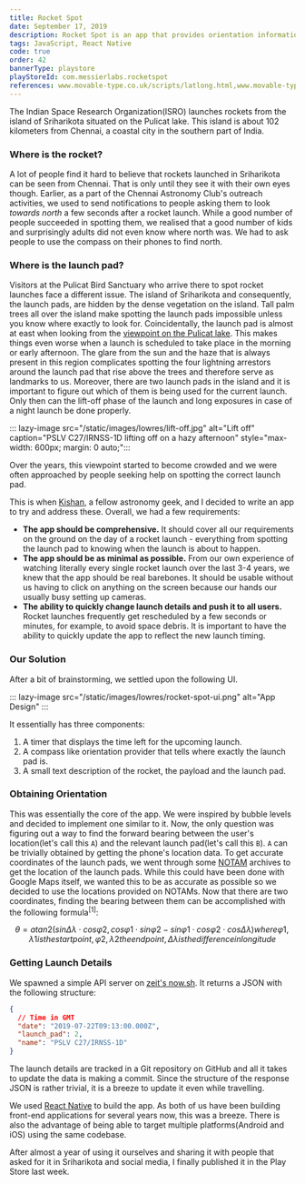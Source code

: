 ```yaml
---
title: Rocket Spot
date: September 17, 2019
description: Rocket Spot is an app that provides orientation information based on your current location to spot rockets launched from Satish Dhawan Space Center, Sriharikota (SDSC-SHAR).
tags: JavaScript, React Native
code: true
order: 42
bannerType: playstore
playStoreId: com.messierlabs.rocketspot
references: www.movable-type.co.uk/scripts/latlong.html,www.movable-type.co.uk/scripts/latlong.html
---
```


The Indian Space Research Organization(ISRO) launches rockets from the island of
Sriharikota situated on the Pulicat lake. This island is about 102 kilometers from Chennai, a coastal city
in the southern part of India.

### **Where is the rocket?**

A lot of people find it hard to believe that rockets launched in Sriharikota can be seen from Chennai.
That is only until they see it with their own eyes though. Earlier, as a part of the Chennai Astronomy Club's outreach
activities, we used to send notifications to people asking them to look *towards north* a few seconds
after a rocket launch. While a good number of people succeeded in spotting them, we realised
that a good number of kids and surprisingly adults did not even know where north was. We had to ask people to use the compass
on their phones to find north.

### **Where is the launch pad?**

Visitors at the Pulicat Bird Sanctuary who arrive there to spot rocket launches face a different issue.
The island of Sriharikota and consequently, the launch pads, are hidden by the dense vegetation on the island.
Tall palm trees all over the island make spotting the launch pads impossible unless you know where exactly to
look for. Coincidentally, the launch pad is almost at east when looking from the
[viewpoint on the Pulicat lake](/seeing-indian-rocket-launches/).
This makes things even worse when a launch is scheduled to take place in the morning or early afternoon.
The glare from the sun and the haze that is always present in this region complicates spotting the four
lightning arrestors around the launch pad that rise above the trees and therefore serve as landmarks to us.
Moreover, there are two launch pads in the island and it is important to figure out which of them is being
used for the current launch. Only then can the lift-off phase of the launch and long exposures in case of
a night launch be done properly.

::: lazy-image src="/static/images/lowres/lift-off.jpg" alt="Lift off" caption="PSLV C27/IRNSS-1D lifting off on a hazy afternoon" style="max-width: 600px; margin: 0 auto;":::

Over the years, this viewpoint started to become crowded and we were often approached by people seeking
help on spotting the correct launch pad.

This is when [Kishan](https://twitter.com/heykishan), a fellow astronomy geek, and I decided to write an app
to try and address these. Overall, we had a few requirements:

* **The app should be comprehensive.** It should cover all our requirements on the ground on the day of
  a rocket launch - everything from spotting the launch pad to knowing when the launch is about to happen.
* **The app should be as minimal as possible.** From our own experience of watching literally every single
  rocket launch over the last 3-4 years, we knew that the app should be real barebones. It should be usable without
  us having to click on anything on the screen because our hands our usually busy setting up cameras.
* **The ability to quickly change launch details and push it to all users.** Rocket launches frequently get rescheduled by a few
  seconds or minutes, for example, to avoid space debris. It is important to have the ability to quickly update the app
  to reflect the new launch timing.

### **Our Solution**

After a bit of brainstorming, we settled upon the following UI.

::: lazy-image src="/static/images/lowres/rocket-spot-ui.png" alt="App Design" :::

It essentially has three components:

1) A timer that displays the time left for the upcoming launch.
2) A compass like orientation provider that tells where exactly the launch pad is.
3) A small text description of the rocket, the payload and the launch pad.

### **Obtaining Orientation**

This was essentially the core of the app. We were inspired by bubble levels and decided to implement one
similar to it. Now, the only question was figuring out a way to find the forward bearing between the user's
location(let's call this `A`) and the relevant launch pad(let's call this `B`). `A` can be trivially obtained
by getting the phone's location data. To get accurate coordinates of the launch pads, we went through some
[NOTAM](https://www.notams.faa.gov/dinsQueryWeb/) archives to get the location of the launch pads. While this
could have been done with Google Maps itself, we wanted this to be as accurate as possible so we decided to use
the locations provided on NOTAMs. Now that there are two coordinates, finding the bearing between them can be
accomplished with the following formula<sup>[1]</sup>:

```math
θ = atan2(sin Δλ ⋅ cos φ2, cos φ1 ⋅ sin φ2 − sin φ1 ⋅ cos φ2 ⋅ cos Δλ )

where φ1, λ1 is the start point, φ2, λ2 the end point, Δλ is the difference in longitude
```

### **Getting Launch Details**

We spawned a simple API server on [zeit's now.sh](https://zeit.co/home).
It returns a JSON with the following structure:

```json
{
  // Time in GMT
  "date": "2019-07-22T09:13:00.000Z",
  "launch_pad": 2,
  "name": "PSLV C27/IRNSS-1D"
}
```

The launch details are tracked in a Git repository on GitHub and all it takes to
update the data is making a commit. Since the structure of the response JSON is rather
trivial, it is a breeze to update it even while travelling. 

We used [React Native](https://facebook.github.io/react-native/) to build the app. As both of us
have been building front-end applications for several years now, this was a breeze. There is also
the advantage of being able to target multiple platforms(Android and iOS) using the same codebase.

After almost a year of using it ourselves and sharing it with people that asked for it in Sriharikota
and social media, I finally published it in the Play Store last week.
